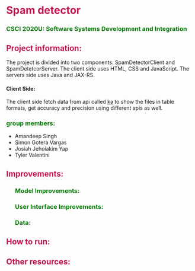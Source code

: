 <h1 style="color: #c2174f">Spam detector </h1>
<h3 style="color: #087a08">CSCI 2020U: Software Systems Development and Integration</h3>

<h2 style="color: #c2174f"> Project information:</h2>
<p>The project is divided into two components:
SpamDetectorClient and SpamDetetcorServer. The client side uses HTML, CSS and JavaScript. 
The servers side uses Java and JAX-RS.</p>
<h4>Client Side:</h4>
<p>The client side
fetch data from api called <a href>ka</a> to show the files in table formats, get accuracy and precision using different apis as well.</p>
<p>
</p>
<h3 style="color: #087a08"> group members:</h3>
<ul>
<li>Amandeep Singh</li>
<li>Simon Gotera Vargas</li>
<li>Josiah Jehoiakim Yap</li>
<li>Tyler Valentini</li>
</ul>

<h2 style="color: #c2174f">Improvements:</h2>
<ol> 
<h3 style="color: #087a08">Model Improvements:</h3>
<h3 style="color: #087a08"> User Interface Improvements:</h3>
<h3 style="color: #087a08"> Data: </h3>
</ol>
<h2 style="color: #c2174f">How to run:</h2>
<p></p>
<h2 style="color: #c2174f"> Other resources:</h2>
